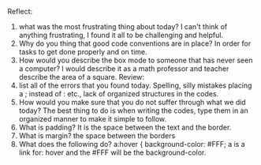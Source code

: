 Reflect:
1. what was the most frustrating thing about today?
I can't think of anything frustrating, I found it all to be challenging and helpful.
2. Why do you thing that good code conventions are in place?
In order for tasks to get done properly and on time.
3. How would you describe the box mode to someone that has never seen a computer?
I would describe it as a math professor and teacher describe the area of a square.
Review:
1. list all of the errors that you found today.
Spelling, silly mistakes placing a ; instead of : etc., lack of organized structures in the codes.
2. How would you make sure that you do not suffer through what we did today?
The best thing to do is when writing the codes, type them in an organized manner to make it simple to follow.
3. What is padding?
It is the space between the text and the border.
4. What is margin?
the space between the borders
5. What does the following do?
  a:hover {
    background-color: #FFF;
a is a link for: hover
and the #FFF will be the background-color.
